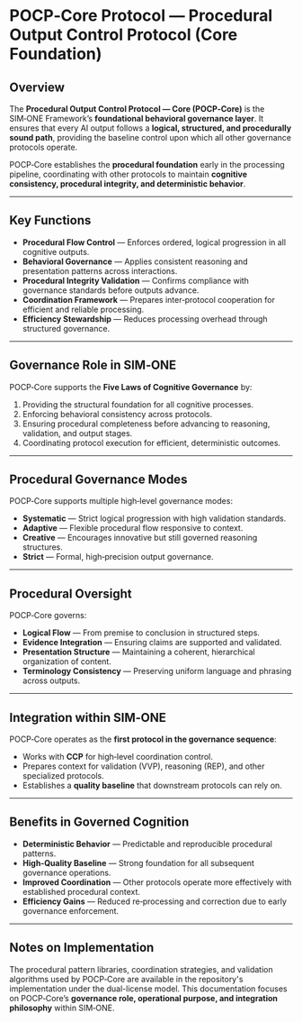 # POCP‑Core Protocol — Procedural Output Control Protocol (Core Foundation)

## Overview

The **Procedural Output Control Protocol — Core (POCP‑Core)** is the SIM‑ONE Framework’s **foundational behavioral governance layer**.
It ensures that every AI output follows a **logical, structured, and procedurally sound path**, providing the baseline control upon which all other governance protocols operate.

POCP‑Core establishes the **procedural foundation** early in the processing pipeline, coordinating with other protocols to maintain **cognitive consistency, procedural integrity, and deterministic behavior**.

---

## Key Functions

* **Procedural Flow Control** — Enforces ordered, logical progression in all cognitive outputs.
* **Behavioral Governance** — Applies consistent reasoning and presentation patterns across interactions.
* **Procedural Integrity Validation** — Confirms compliance with governance standards before outputs advance.
* **Coordination Framework** — Prepares inter‑protocol cooperation for efficient and reliable processing.
* **Efficiency Stewardship** — Reduces processing overhead through structured governance.

---

## Governance Role in SIM‑ONE

POCP‑Core supports the **Five Laws of Cognitive Governance** by:

1. Providing the structural foundation for all cognitive processes.
2. Enforcing behavioral consistency across protocols.
3. Ensuring procedural completeness before advancing to reasoning, validation, and output stages.
4. Coordinating protocol execution for efficient, deterministic outcomes.

---

## Procedural Governance Modes

POCP‑Core supports multiple high‑level governance modes:

* **Systematic** — Strict logical progression with high validation standards.
* **Adaptive** — Flexible procedural flow responsive to context.
* **Creative** — Encourages innovative but still governed reasoning structures.
* **Strict** — Formal, high‑precision output governance.

---

## Procedural Oversight

POCP‑Core governs:

* **Logical Flow** — From premise to conclusion in structured steps.
* **Evidence Integration** — Ensuring claims are supported and validated.
* **Presentation Structure** — Maintaining a coherent, hierarchical organization of content.
* **Terminology Consistency** — Preserving uniform language and phrasing across outputs.

---

## Integration within SIM‑ONE

POCP‑Core operates as the **first protocol in the governance sequence**:

* Works with **CCP** for high‑level coordination control.
* Prepares context for validation (VVP), reasoning (REP), and other specialized protocols.
* Establishes a **quality baseline** that downstream protocols can rely on.

---

## Benefits in Governed Cognition

* **Deterministic Behavior** — Predictable and reproducible procedural patterns.
* **High‑Quality Baseline** — Strong foundation for all subsequent governance operations.
* **Improved Coordination** — Other protocols operate more effectively with established procedural context.
* **Efficiency Gains** — Reduced re‑processing and correction due to early governance enforcement.

---

## Notes on Implementation

The procedural pattern libraries, coordination strategies, and validation algorithms used by POCP‑Core are available in the repository's implementation under the dual-license model.
This documentation focuses on POCP‑Core’s **governance role, operational purpose, and integration philosophy** within SIM‑ONE.